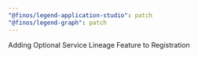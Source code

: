 ```yaml
---
"@finos/legend-application-studio": patch
"@finos/legend-graph": patch
---
```


Adding Optional Service Lineage Feature to Registration
